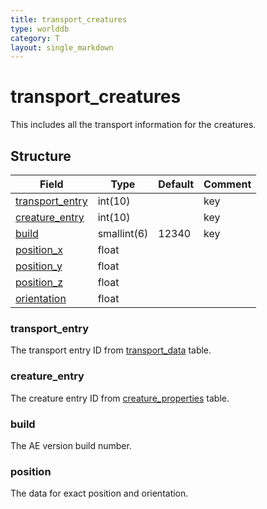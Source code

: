 ```yaml
---
title: transport_creatures
type: worlddb
category: T
layout: single_markdown
---
```


# transport_creatures
This includes all the transport information for the creatures. 

## Structure

Field                               | Type        | Default | Comment
----------------------------------- | ----------- | ------- | -------
[transport_entry](#transport_entry) | int(10)     |         | key
[creature_entry](#creature_entry)   | int(10)     |         | key
[build](#build)                     | smallint(6) | 12340   | key
[position_x](#position)             | float       |         |        
[position_y](#position)             | float       |         |        
[position_z](#position)             | float       |         |        
[orientation](#position)            | float       |         |        

### transport_entry

The transport entry ID from [transport_data](/Wiki/database/world/transport_data/ "Transport data") table.

### creature_entry

The creature entry ID from [creature_properties](/Wiki/database/world/creature_properties/ "Creature properties") table.

### build

The AE version build number.

### position

The data for exact position and orientation.